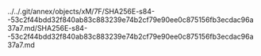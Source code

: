 ../../.git/annex/objects/xM/7F/SHA256E-s84--53c2f44bdd32f840ab83c883239e74b2cf79e90ee0c875156fb3ecdac96a37a7.md/SHA256E-s84--53c2f44bdd32f840ab83c883239e74b2cf79e90ee0c875156fb3ecdac96a37a7.md